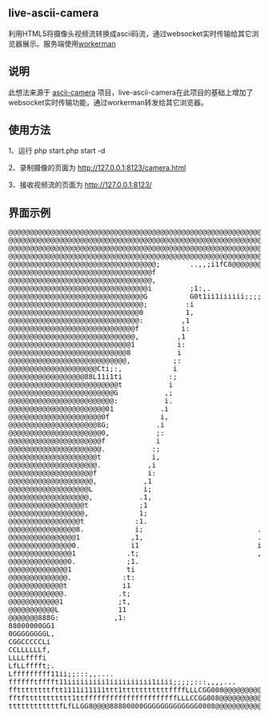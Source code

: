 ## live-ascii-camera 

利用HTML5将摄像头视频流转换成ascii码流，通过websocket实时传输给其它浏览器展示。服务端使用[workerman](http://www.workerman.net)

##  说明
此想法来源于 [ascii-camera](https://github.com/idevelop/ascii-camera) 项目，live-ascii-camera在此项目的基础上增加了websocket实时传输功能，通过workerman转发给其它浏览器。

##  使用方法

1、运行 php start.php start -d

2、录制摄像的页面为 http://127.0.0.1:8123/camera.html

3、接收视频流的页面为 http://127.0.0.1:8123/


## 界面示例
<pre id="ascii">
@@@@@@@@@@@@@@@@@@@@@@@@@@@@@@@@@@@@@@@@@@@@@@@@@@@@@@@@@@@@@@@@@@@@@@@@@@@@@@@@@@@@@@@@@@@@@@@@@@@@@@@@@@@@@@@@@@@@@@@@@81;iG@88888801;888000GGit@@@GCLLC@@@@@C
@@@@@@@@@@@@@@@@@@@@@@@@@@@@@@@@@@@@@@@@@@@@@@@@@@@@@@@@@@@@@@@@@@@@@@@@@@@@@@@@@@@@@@@@@@@@@@@@@@@@@@@@@@@@@@@@@@@@@@@@@81;iC8@888880f;f08880GGtiC@@GCLLLG@88@f
@@@@@@@@@@@@@@@@@@@@@@@@@@@@@@@@@@@@@@@@@@@@@@@@@@@@@@@@@@@@@@@@@@@@@@@@@@@@@@@@@@@@@@@@@@@@@@@@@@@@@@@@@@@@@@@@@@@@@@@@@@Li1L8@8@@@88C:i88@88GGG1i@@GLLLCL8@8@1
@@@@@@@@@@@@@@@@@@@@@@@@@@@@@@@@@@@@@@@@@@@@@@@@@@@@@@@@@@@@@@@@@@@@@@@@@@@@@@@@@@@@@@@@@@@@@@@@@@@@@@8@@@@@@@@@@@@@@@@@@@L1if8@@@@@@@G;,8@8880G0ft@@8CCLCCC@@@i
@@@@@@@@@@@@@@@@@@@@@@@@@@@@@@@@@@@;       ..,,;i1fC8@@@@@@@@@@@@@@@@@@@@@@@@@@@@@@@@@@@@@@@@@@@@@@@@@@@@@@@@@@@@@@@@@@@@@C;;f888888880:,L8@800GGf1G@@@0CCGC0@@1
@@@@@@@@@@@@@@@@@@@@@@@@@@@@@@@@@@f                               ,:,i11fC@@@@@@@@@@@@@@@@@@@@@@@@@@@@@@@@@@@@@@@@@@@@@@@@Gi;1888@@@888;,i8@888GGGtG@@@GGCCCG8@L
@@@@@@@@@@@@@@@@@@@@@@@@@@@@@@@@@@,                                                      .,;tLGG08@88@8@@@@@@@@@@@@@@@@@@@0iit@@8@88888L,:888880GGLf@@@CCCCCG0@f
@@@@@@@@@@@@@@@@@@@@@@@@@@@@@@@@@i         ;1:,.                                                            .,ifftC8@@@@@@@1it@@8@88880L;:G80880GGLt@@@CCCCGGG@C
@@@@@@@@@@@@@@@@@@@@@@@@@@@@@@@@G          G0t1ii1iiiiii;;;;;;::,,,..                                                         .:;1tCC0GL;,t88000GGCf@@@CLCCCCCGC
@@@@@@@@@@@@@@@@@@@@@@@@@@@@@@@@;         :i                     .,,:;;;i;iiiiii;;;;;::,,..                                                .:itffL8@@@@CLCCCGCCC
@@@@@@@@@@@@@@@@@@@@@@@@@@@@@@@0          1,                                          .,,:;;ii11111111ii;;;;::,..                              .:;;;,.     ..,:;
@@@@@@@@@@@@@@@@@@@@@@@@@@@@@@@:         ,1                                                              .,:;i1ttfffffffftt111ii;::,,.           .,:;;:,.       
@@@@@@@@@@@@@@@@@@@@@@@@@@@@@@f          i:                                                                                .:;itfLGCGGGGGCCLLLftttt1ttft1;:,    
@@@@@@@@@@@@@@@@@@@@@@@@@@@@@@,         ,1                                                                                                .:;i1LG888@@@@@@880GC;
@@@@@@@@@@@@@@@@@@@@@@@@@@@@@1          i:                                  .::.                                                                    .:;i1ffffLGi
@@@@@@@@@@@@@@@@@@@@@@@@@@@@8           i                               ;L8@@@@88@@@@@CfL80L1::                                                        .,:;;:,.;
@@@@@@@@@@@@@@@@@@@@@@@@@@@@,          ;:                            ;@@@@@@@@@@LttL@@@@CCG@@@G0Li                 ..                                    .,,::.,
@@@@@@@@@@@@@@@@@@@@@Cti;:,            i                            :G0@@@@GLG@@@@@CG@@@@@@8@@@@G8@,       .ii:..::.         ....,,,,,,,,,,..              ..,,,
@@@@@@@@@@@@@@@@@@88L11i1ti           :;                            it1ttC00ftLCG8@@CfC000888@@@@@@@t,    .if8@@@808@8@8000LCC:       ...    .,,::::         ...
@@@@@@@@@@@@@@@@@@@@@@@@@@t           i                             :tttt11ii1fCCCCC0@@@80@88@80008@@@G;;@@@@@@@@@@@@@@@88@@@@@t;.... ..                       .
@@@@@@@@@@@@@@@@@@@@@@@@@G           ,;                              Lfii;;itLC0@@@@@@@@@@0GGG08888@88@@@@@@@@@@@@@@0CC0@@@@@@@@@@@;.        ..  .              
@@@@@@@@@@@@@@@@@@@@@@@@@:           i.                              ;ft11ittfG@@@@@@@LfLCLfG@@@0LCL1itC@@@@@@@@@@@@@@@@@@@@@@@@@@@@@t,    .......              
@@@@@@@@@@@@@@@@@@@@@@@01           .i                          ,:1fLG0L1iiitLLLG8GCLL00fi,  :i,      ,1G@@@@8ffC008@@G0@@@@@@@@@@@@@@@,   ...  ...             
@@@@@@@@@@@@@@@@@@@@@@0f            i,                       .C@@@@@@@@0LiitttfffL0@@@G;.             .,,C@Li:,,,.  .::::i;,;1G@@@@@@@@@;. .   ..,. ..          
@@@@@@@@@@@@@@@@@@@@@8G;           .i                        L8888@@@@@@@LttLCC0@@@@@C;.,;:.           tG80t;;i1;,   .   .... .;L@@@@@@@@f,.    ......          
@@@@@@@@@@@@@@@@@@@@@@0,           ;:                        i8888@@@@@@8CffCCttC@@@f:,......         ,C@@01;;:,,          .    . G@@@@@@@8t,    .,...          
@@@@@@@@@@@@@@@@@@@@@@f            i                           .iG@@@@@8G8@8Ltttif8@01::t8@@@@@G,     .L@@@LG8@@@f:            ,;;,,t@@@@@@@GC;  .,...          
@@@@@@@@@@@@@@@@@@@@@@.           :;                         .,:itC@@@@@@@@@01;iiitC0Gfit@@@Ci:.        ,1LLG880@@@L.        .:::ii:;@@@@@@@;,,..,,,.   ..      
@@@@@@@@@@@@@@@@@@@@@t            i,                            ,1C8@@@@@@@@@L11ftf0GLt1i;:,.         ,:,iLt;::,..:,       :8@@@@@f11@@@@@@C:,,,,,,,..   .      
@@@@@@@@@@@@@@@@@@@@@.           ,i                               f0@@8080G8@0f1ffLCCLLti;:,,..      .;1tG000L111iitf11i;:,:itfG@@@@@@@@@@0:,,,..   .           
@@@@@@@@@@@@@@@@@@@@f            i:                              ,G@8CfG0@@@0L1itfLti10@81;,::::;;:,:,   L88@@LLGtifG00CC0LfC0G:,;ffffL8@8L1if@@@t,.            
@@@@@@@@@@@@@@@@@@@@,           ,1                               .tG@@@@@@@@@@GGG880G08@@@8L;;itCL.     .C0G8@f;;:iGG00ti;;:f@800Gfi;080GG0G;::;11:             
@@@@@@@@@@@@@@@@@@@L            i;                              ,G@@@@@@@@@@@@@@@@@@@88@@@@@8t1L@C,   :CGCLtC@f,  .:;LGCL:  1@CtCG00G8800CCG,   ..              
@@@@@@@@@@@@@@@@@@@,           .1,                                f@@88888@888@@@@@@@@@@@@@@@@@8@t   i0GCCCtL@C1tf1:,,,,11;,,0C1tGGG8@@88GC0L,.                 
@@@@@@@@@@@@@@@@@@t            ;1                                 t@@@@@@@@@@@@@@8@@@@@@@@@@@@@@@G:  t0GCCL110@Ct:.:LLftt1ff;C0fLCCCCG0888CG8;.                 
@@@@@@@@@@@@@@@@@@,            1;                               1G@@@@@@@@@@@@@@80G00GCC0@@@@@@@@@@t,1GGCCCf1t01   :C88@@1.  ,GGfCCCCG088@8081.                 
@@@@@@@@@@@@@@@@@t            :1.                            .L@@@@@@@@@@@@@@@@@@@@@80GGCC0@GLLtL@@@ttfCGGCftL@G;,,,f8@@@f.   t0ffCCGG088@@80C,                 
@@@@@@@@@@@@@@@@8.            i;                           .G008@@@@@@@@@@@@@@@@@@@@80000088CLLf;1f@8ftCCGGGCG@81;:.;8@@@01t1;t@0LCGGG8@888800f.                
@@@@@@@@@@@@@@@@1            ,1,                           .f@@0GGCC0@@888888@@@@@@@00GGCCCCCCCG, ;8@1,i00000G881    t@@@@t:;;i0@0GGG08@0CG00G0;             .. 
@@@@@@@@@@@@@@@0.            i1                            i@@@@@@0LL8@8@@8888@@@@@@80GCCCCCCCCC1if@@i  ,C000GG@C,   ;8@@@G,   :0@00888800088GCG:            .. 
@@@@@@@@@@@@@@@1            .t;                            ,C8@@@@8LftLLtfG@88@@@@@@0fii111tCCf1i,       :G800G@8i::,,t8@@@i....L@800888888@80G0L.              
@@@@@@@@@@@@@@0.            ;1.                             .i08@@@@008@0CLCC0@@@@@@01;;1i:;tfi::        iG0088@@L1ti.  .:ii1LL1C@888888@@80080G0;.             
@@@@@@@@@@@@@@1             ti                                  ,f00GCG@@@@88@@@@@@@8C1iii;1fLt;;.      .f0000088Ci,.     iLCCLCL8@@@@@@@80CLC000C,          .  
@@@@@@@@@@@@@@.            :t:                                       ..,;itttffG@@@@@@@8880000000;      ;G00GG0080f;:i11:..:i1ii:1CC88888880GffG01.         .  .
@@@@@@@@@@@@@t             i1                                                              ..,::;       :LCGCCGG00GLtfLLt,       .1tC88888880GGG0t,  .     ....,
@@@@@@@@@@@@@.            .t;                                                                                                    .,.;LG0088880CG00i....    .....
@@@@@@@@@@@@1             ;t,                                                                                                                                   
@@@@@@@@@@@L              11                                                                                                                                    
@@@@@@@888G:             ,1:                                                                                                                                    
88000000GG1                                                                                                                                                     
0GGGGGGGGL,                                                                                                                                                     
CGGCCCCCLi                                                                                                                                                      
CCLLLLLLf,                                                                                                                                                      
LLLLffffi                                                                                                                                                       
LfLLfffft;.                                                                                                                                                     
Lfffffffff11ii;;:::,,....                                                                                                                                       
fffffftfffft11iiiiiiiii1iiiiiiiiii1iiii;;;;;:::,,,,...                                                                                                          
ffttttttttftt1111i11111ttt1tttttttttttffffLLLCGG008@@@@@@@@@@@@@@@800GCCfftttii;;::,,,.                                                                         
fftfttttttttttt1ttffffffffffffffffffffffLLLCCGG008@@@@@@@@@@@@@@@@@@@@@@@@@@@@@@@@@@@@@@@@@@@@@@@@@@@@@@@@8800GGGCCLCffffffftt11i1111i1i1i1ii1111111111111tttttf
ttttttttttttfLfLLGG8@@@@88800000GGGGGGGGGGGGG0008@@@@@@@@@@@@@@@@@@@@@@@@@@@@@@@@@@@@@@@@@@@@@@@@@@@@@@@@@@@@@@@@@@@@@@@@@@@@@@@@@@@@@@@@@@@@@@@@@@@@@@@@@@@@@@@
</pre>
